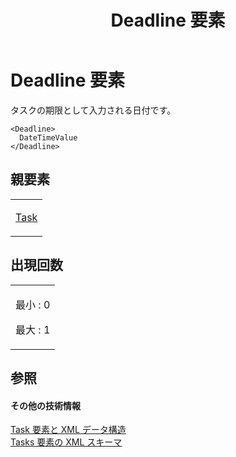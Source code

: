 ﻿---
title: Deadline 要素
TOCTitle: Deadline 要素
ms:assetid: adc01240-b231-462e-a877-8a8b8a413ca7
ms:mtpsurl: https://msdn.microsoft.com/ja-jp/library/Bb968639(v=office.12)
ms:contentKeyID: 16744520
ms.date: 06/30/2008
mtps_version: v=office.12
ms.translationtype: HT
---

# Deadline 要素

タスクの期限として入力される日付です。

    <Deadline>
      DateTimeValue
    </Deadline>

## 親要素

<table>
<colgroup>
<col style="width: 100%" />
</colgroup>
<tbody>
<tr class="odd">
<td><p><a href="task-element.md">Task</a></p></td>
</tr>
</tbody>
</table>


## 出現回数


<table>
<colgroup>
<col style="width: 100%" />
</colgroup>
<tbody>
<tr class="odd">
<td><p>最小 : 0</p>
<p>最大 : 1</p></td>
</tr>
</tbody>
</table>


## 参照

#### その他の技術情報

[Task 要素と XML データ構造](task-elements-and-xml-structure.md)  
[Tasks 要素の XML スキーマ](xml-schema-for-the-tasks-element.md)

